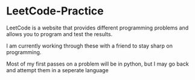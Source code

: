 # LeetCode-Practice
LeetCode is a website that provides different programming problems and allows you to program and test the results.

I am currently working through these with a friend to stay sharp on programming.

Most of my first passes on a problem will be in python, but I may go back and attempt them in a seperate language
